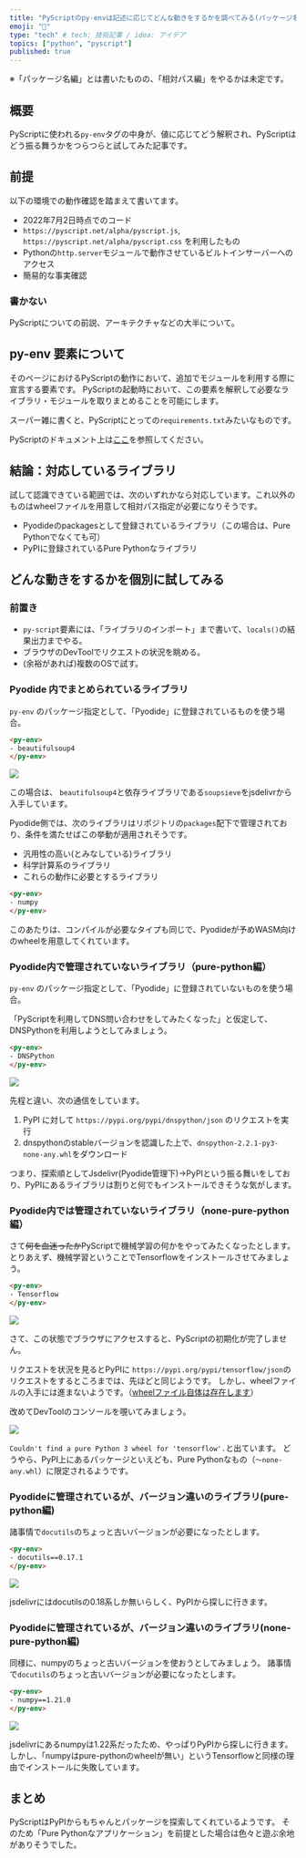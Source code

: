 ```yaml
---
title: "PyScriptのpy-envは記述に応じてどんな動きをするかを調べてみる(パッケージ名編)"
emoji: "🐍"
type: "tech" # tech: 技術記事 / idea: アイデア
topics: ["python", "pyscript"]
published: true
---
```


※「パッケージ名編」とは書いたものの、「相対パス編」をやるかは未定です。

## 概要

PyScriptに使われる`py-env`タグの中身が、値に応じてどう解釈され、PyScriptはどう振る舞うかをつらつらと試してみた記事です。

## 前提

以下の環境での動作確認を踏まえて書いてます。

* 2022年7月2日時点でのコード
* `https://pyscript.net/alpha/pyscript.js`, `https://pyscript.net/alpha/pyscript.css` を利用したもの
* Pythonの`http.server`モジュールで動作させているビルトインサーバーへのアクセス
* 簡易的な事実確認

### 書かない

PyScriptについての前説、アーキテクチャなどの大半について。

## py-env 要素について

そのページにおけるPyScriptの動作において、追加でモジュールを利用する際に宣言する要素です。
PyScriptの起動時において、この要素を解釈して必要なライブラリ・モジュールを取りまとめることを可能にします。

スーパー雑に書くと、PyScriptにとっての`requirements.txt`みたいなものです。

PyScriptのドキュメント上は[ここ](https://github.com/pyscript/pyscript/blob/main/docs/tutorials/getting-started.md#the-py-env-tag)を参照してください。

## 結論：対応しているライブラリ

試して認識できている範囲では、次のいずれかなら対応しています。これ以外のものはwheelファイルを用意して相対パス指定が必要になりそうです。

- Pyodideのpackagesとして登録されているライブラリ（この場合は、Pure Pythonでなくても可）
- PyPIに登録されているPure Pythonなライブラリ

## どんな動きをするかを個別に試してみる

### 前置き

* `py-script`要素には、「ライブラリのインポート」まで書いて、`locals()`の結果出力までやる。
* ブラウザのDevToolでリクエストの状況を眺める。
* (余裕があれば)複数のOSで試す。

### Pyodide 内でまとめられているライブラリ

`py-env` のパッケージ指定として、「Pyodide」に登録されているものを使う場合。

```html
<py-env>
- beautifulsoup4
</py-env>
```

![](/images/py-env-of-pyscript/pyoide-packages.png)

この場合は、 `beautifulsoup4`と依存ライブラリである`soupsieve`をjsdelivrから入手しています。

Pyodide側では、次のライブラリはリポジトリの`packages`配下で管理されており、条件を満たせばこの挙動が適用されそうです。

- 汎用性の高い(とみなしている)ライブラリ
- 科学計算系のライブラリ
- これらの動作に必要とするライブラリ

```html
<py-env>
- numpy
</py-env>
```

このあたりは、コンパイルが必要なタイプも同じで、Pyodideが予めWASM向けのwheelを用意してくれています。

### Pyodide内で管理されていないライブラリ（pure-python編）

`py-env` のパッケージ指定として、「Pyodide」に登録されていないものを使う場合。

「PyScriptを利用してDNS問い合わせをしてみたくなった」と仮定して、DNSPythonを利用しようとしてみましょう。

```html
<py-env>
- DNSPython
</py-env>
```

![](/images/py-env-of-pyscript/pypi-packages-pure.png)

先程と違い、次の通信をしています。

1. PyPI に対して `https://pypi.org/pypi/dnspython/json` のリクエストを実行
2. dnspythonのstableバージョンを認識した上で、`dnspython-2.2.1-py3-none-any.whl`をダウンロード

つまり、探索順としてJsdelivr(Pyodide管理下)→PyPIという振る舞いをしており、PyPIにあるライブラリは割りと何でもインストールできそうな気がします。

### Pyodide内では管理されていないライブラリ（none-pure-python編）

さて~~何を血迷ったか~~PyScriptで機械学習の何かをやってみたくなったとします。
とりあえず、機械学習ということでTensorflowをインストールさせてみましょう。

```html
<py-env>
- Tensorflow
</py-env>
```

![](/images/py-env-of-pyscript/pypi-packages-notpure.png)

さて、この状態でブラウザにアクセスすると、PyScriptの初期化が完了しません。

リクエストを状況を見るとPyPIに `https://pypi.org/pypi/tensorflow/json`のリクエストをするところまでは、先ほどと同じようです。
しかし、wheelファイルの入手には進まないようです。（[wheelファイル自体は存在します](https://pypi.org/project/tensorflow/#files)）

改めてDevToolのコンソールを覗いてみましょう。

![](/images/py-env-of-pyscript/pypi-packages-notpure-console.png)

`Couldn't find a pure Python 3 wheel for 'tensorflow'.`と出ています。
どうやら、PyPI上にあるパッケージといえども、Pure Pythonなもの（`～none-any.whl`）に限定されるようです。

### Pyodideに管理されているが、バージョン違いのライブラリ(pure-python編)

諸事情で`docutils`のちょっと古いバージョンが必要になったとします。

```html
<py-env>
- docutils==0.17.1
</py-env>
```

![](/images/py-env-of-pyscript/pyoide-packages-old.png)

jsdelivrにはdocutilsの0.18系しか無いらしく、PyPIから探しに行きます。

### Pyodideに管理されているが、バージョン違いのライブラリ(none-pure-python編)

同様に、numpyのちょっと古いバージョンを使おうとしてみましょう。
諸事情で`docutils`のちょっと古いバージョンが必要になったとします。

```html
<py-env>
- numpy==1.21.0
</py-env>
```

![](/images/py-env-of-pyscript/pyoide-packages-old-notpure.png)

jsdelivrにあるnumpyは1.22系だったため、やっぱりPyPIから探しに行きます。
しかし、「numpyはpure-pythonのwheelが無い」というTensorflowと同様の理由でインストールに失敗しています。

## まとめ

PyScriptはPyPIからもちゃんとパッケージを探索してくれているようです。
そのため「Pure Pythonなアプリケーション」を前提とした場合は色々と遊ぶ余地がありそうでした。
